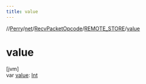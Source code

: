 ```yaml
---
title: value
---
```

//[Perry](../../../../index.html)/[net](../../index.html)/[RecvPacketOpcode](../index.html)/[REMOTE_STORE](index.html)/[value](value.html)



# value



[jvm]\
var [value](value.html): [Int](https://kotlinlang.org/api/latest/jvm/stdlib/kotlin/-int/index.html)





